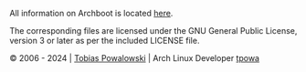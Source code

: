 All information on Archboot is located [here](https://archboot.com).

The corresponding files are licensed under the GNU General Public License, version 3 or later 
as per the included LICENSE file.

&#169; 2006 - 2024 | [Tobias Powalowski](mailto:<tpowa@archlinux.org>) | Arch Linux Developer [tpowa](https://archlinux.org/people/developers/#tpowa)
